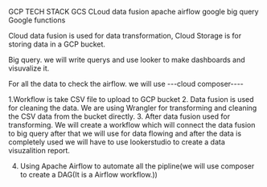 GCP TECH STACK
GCS
CLoud data fusion
apache airflow
google big query
Google functions


Cloud data fusion is used for data transformation, Cloud Storage is for storing data in a GCP bucket.

Big query. we will write querys and use looker to make dashboards and visuvalize it.

For all the data to check the airflow. we will use ---cloud composer---- 

1.Workflow is take CSV file to upload to GCP bucket
2. Data fusion is used for cleaning the data. We are using Wrangler for transforming and cleaning the CSV data from the bucket directly.
3. After data fusion used for transforming. We will create a workflow which will connect the data fusion to big query after that we will use for data flowing and after the data is completely used we will have to use lookerstudio to create a data visuzalition report.


4. Using Apache Airflow to automate all the pipline(we will use composer to create a DAG(It is a Airflow workflow.))


